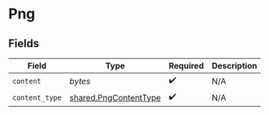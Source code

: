 # Png


## Fields

| Field                                                          | Type                                                           | Required                                                       | Description                                                    |
| -------------------------------------------------------------- | -------------------------------------------------------------- | -------------------------------------------------------------- | -------------------------------------------------------------- |
| `content`                                                      | *bytes*                                                        | :heavy_check_mark:                                             | N/A                                                            |
| `content_type`                                                 | [shared.PngContentType](../../models/shared/pngcontenttype.md) | :heavy_check_mark:                                             | N/A                                                            |